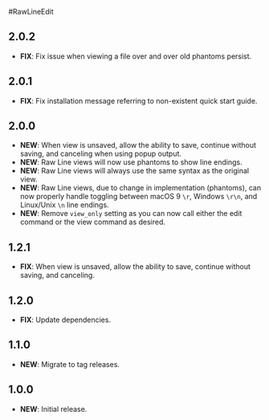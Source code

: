 #RawLineEdit

## 2.0.2

- **FIX**: Fix issue when viewing a file over and over old phantoms persist.

## 2.0.1

- **FIX**: Fix installation message referring to non-existent quick start guide.

## 2.0.0

- **NEW**: When view is unsaved, allow the ability to save, continue without saving, and canceling when using popup
  output.
- **NEW**: Raw Line views will now use phantoms to show line endings.
- **NEW**: Raw Line views will always use the same syntax as the original view.
- **NEW**: Raw Line views, due to change in implementation (phantoms), can now properly handle toggling between macOS 9
  `\r`, Windows `\r\n`, and Linux/Unix `\n` line endings.
- **NEW**: Remove `view_only` setting as you can now call either the edit command or the view command as desired.

## 1.2.1

- **FIX**: When view is unsaved, allow the ability to save, continue without saving, and canceling.

## 1.2.0

- **FIX**: Update dependencies.

## 1.1.0

- **NEW**: Migrate to tag releases.

## 1.0.0

- **NEW**: Initial release.
